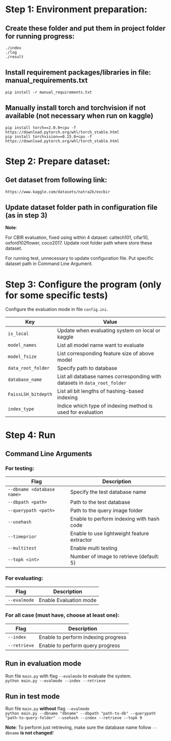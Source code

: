 # Step 1: Environment preparation:
## Create these folder and put them in project folder for running progress:
    ./index
    ./log
    ./result
## Install requirement packages/libraries in file: manual_requirements.txt
    pip install -r manual_requirements.txt

## Manually install torch and torchvision if not available (not necessary when run on kaggle)
    pip install torch==2.0.0+cpu -f https://download.pytorch.org/whl/torch_stable.html
    pip install torchvision==0.15.0+cpu -f https://download.pytorch.org/whl/torch_stable.html


# Step 2: Prepare dataset:
## Get dataset from following link:
    https://www.kaggle.com/datasets/natra2k/excbir
## Update dataset folder path in configuration file (as in step 3)
**Note**:   

For CBIR evaluation, fixed using within 4 dataset: caltech101, cifar10, oxford102flower, coco2017. Update root folder path where store these dataset.   

For running test, unnecessary to update configuration file. Put specific dataset path in Command Line Argument.

# Step 3: Configure the program (only for some specific tests)
Configure the evaluation mode in file `config.ini`.

|Key                         |Value                                             |
| ---------------------------|----------------------------------------------    |
|`is_local`                  |Update when evaluating system on local or kaggle  |
|`model_names`               |List all model name want to evaluate              |
|`model_fsize`               |List corresponding feature size of above model    |
|`data_root_folder`          |Specify path to database                          |
|`database_name`             |List all database names corresponding with datasets in `data_root_folder`|
|`FaissLSH_bitdepth`         |List all bit lengths of hashing-based indexing    |
|`index_type`                |Indice which type of indexing method is used for evaluation|

# Step 4: Run
## Command Line Arguments
### For testing:

| Flag                       | Description                                  |
| -----------                | -----------                                  |
|`--dbname <database name>`  |Specify the test database name                |
|`--dbpath <path>`           |Path to the test database                     |
|`--querypath <path>`        |Path to the query image folder                |
|`--usehash`                 |Enable to perform indexing with hash code     | 
|`--timeprior`               |Enable to use lightweight feature extractor   |
|`--multitest`               |Enable multi testing                          |
|`--topk <int>`              |Number of image to retrieve (default: 5)      |
### For evaluating:
| Flag                       | Description                                  |
| -----------                | -----------                                  |
|`--evalmode`                |Enable Evaluation mode|
### For all case (must have, choose at least one):
| Flag                       | Description                                  |
| -----------                | -----------                                  |
|`--index`                   |Enable to perform indexing progress           |
|`--retrieve`                |Enable to perform query progress              |
## Run in evaluation mode
Run file `main.py` with flag `--evalmode` to evaluate the system.   
`python main.py --evalmode --index --retrieve`
## Run in test mode
Run file `main.py` **without** flag `--evalmode`   
`python main.py --dbname "dbname" --dbpath "path-to-db" --querypath "path-to-query-folder" --usehash --index --retrieve --topk 9`

**Note**: To perform just retrieving, make sure the database name follow `--dbname` **is not changed**!


